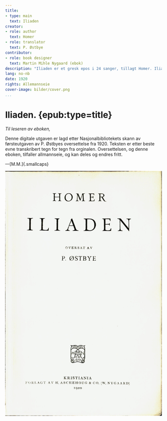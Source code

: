 ```yaml
---
title:
- type: main
  text: Iliaden
creator:
- role: author
  text: Homer
- role: translator
  text: P. Østbye
contributor:
- role: book designer
  text: Martin Mihle Nygaard (ebok)
description: "Iliaden er et gresk epos i 24 sanger, tillagt Homer. Iliaden skildrer 51 dager i det 10. år av grekernes krig mot Troja, som ble forårsaket av at den trojanske kongesønn Paris røvet Helena, spartanerkongen Menelaos' hustru. Et hovedmotiv som gir den mangfoldige handlingen en fast struktur, er striden mellom grekernes tapreste helt Akhillevs og grekernes hærfører Agamemnon. I krenket stolthet trekker Akhillevs seg for en stund tilbake fra kampene og skaper dermed en krise i grekernes beleiring av Troja. (Store norske leksikon)"
lang: no-nb
date: 1920
rights: Allemannseie
cover-image: bilder/cover.png
...
```


# Iliaden. {epub:type=title}

*Til leseren av eboken,*

Denne digitale utgaven er lagd etter Nasjonalbibliotekets skann av
førsteutgaven av P. Østbyes oversettelse fra 1920. Teksten er etter beste evne
transkribert tegn for tegn fra orginalen. Oversettelsen, og denne eboken,
tilfaller allmannseie, og kan deles og endres fritt.

—[M.M.]{.smallcaps}

![](bilder/tittelside.png)
